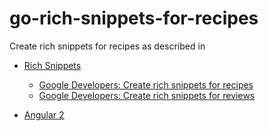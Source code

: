# go-rich-snippets-for-recipes
Create rich snippets for recipes as described in

* [Rich Snippets](https://developers.google.com/structured-data/rich-snippets/)
  * [Google Developers: Create rich snippets for recipes](https://developers.google.com/structured-data/rich-snippets/recipes)
  * [Google Developers: Create rich snippets for reviews](https://developers.google.com/structured-data/rich-snippets/reviews)

* [Angular 2](https://angular.io/docs/ts/latest/quickstart.html)
